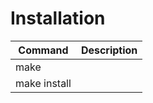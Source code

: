 # Installation

| Command                            | Description                       |
| ---------------------------------- | --------------------------------- |
| make                               |                                   |
| make install                       |                                   |
